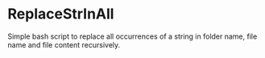 # ReplaceStrInAll
Simple bash script to replace all occurrences of a string in folder name, file name and file content recursively.

